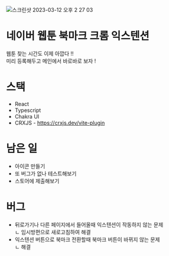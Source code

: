 
![스크린샷 2023-03-12 오후 2 27 03](https://user-images.githubusercontent.com/49316060/224526217-d0375891-7860-4731-b5c9-a4e75357ed0a.png)

# 네이버 웹툰 북마크 크롬 익스텐션
웹툰 찾는 시간도 이제 아깝다 !! <br>
미리 등록해두고 메인에서 바로바로 보자 !

# 스택
- React
- Typescript
- Chakra UI
- CRXJS - https://crxjs.dev/vite-plugin

# 남은 일
- 아이콘 만들기
- 또 버그가 없나 테스트해보기
- 스토어에 제출해보기

# 버그
- 뒤로가기나 다른 페이지에서 들어올때 익스텐션이 작동하지 않는 문제<br>
ㄴ 임시방편으로 새로고침하여 해결
- 익스텐션 버튼으로 북마크 전환할때 북마크 버튼이 바뀌지 않는 문제<br>
ㄴ 해결

